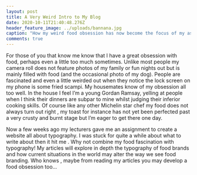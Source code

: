 ```yaml
---
layout: post
title: A Very Weird Intro to My Blog
date: 2020-10-11T21:40:48.276Z
header_feature_image: ../uploads/bannana.jpg
caption: "How my weird food obsession has now become the focus of my assignment "
comments: true
---
```

For those of you that know me know that I have a great obsession with food, perhaps even a little too much sometimes. Unlike most people my camera roll does not feature photos of my family or fun nights out but is mainly filled with food (and the occasional photo of my dog). People are fascinated and even a little weirded out when they notice the lock screen on my phone is some fried scampi. My housemates know of my obsession all too well. In the house I feel I’m a young Gordan Ramsay, yelling at people when I think their dinners are subpar to mine whilst judging their inferior cooking skills. Of course like any other Michelin star chef my food does not always turn out right , my toast for instance has not yet been perfected past a very crusty and burnt stage but I’m eager to get there one day.

Now a few weeks ago my lecturers gave me an assignment to create a website all about typography. I was stuck for quite a while about what to write about then it hit me . Why not combine my food fascination with typography! My articles will explore in depth the typography of food brands and how current situations in the world may alter the way we see food branding. Who knows , maybe from reading my articles you may develop a food obsession too…